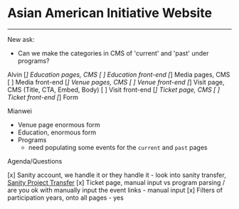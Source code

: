# Asian American Initiative Website

-----
New ask:
- Can we make the categories in CMS of 'current' and 'past' under programs?

Alvin
[*] Education pages, CMS
[ ] Education front-end
[*] Media pages, CMS
[ ] Media front-end
[*] Venue pages, CMS
[ ] Venue front-end
[*] Visit page, CMS (Title, CTA, Embed, Body)
[ ] Visit front-end
[*] Ticket page, CMS
[ ] Ticket front-end
[*] Form


Mianwei
- Venue page enormous form
- Education, enormous form
- Programs 
    - need populating some events for the `current` and `past` pages


Agenda/Questions

[x] Sanity account, we handle it or they handle it
    - look into sanity transfer, [Sanity Project Transfer](https://www.sanity.io/docs/plans-and-payments#project-transfers)
[x] Ticket page, manual input vs program parsing / are you ok with manually input the event links
    - manual input
[x] Filters of participation years, onto all pages
    - yes